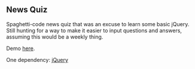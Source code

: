 <h2>News Quiz</h2>

Spaghetti-code news quiz that was an excuse to learn some basic jQuery. Still hunting for a way to make it easier to input questions and answers, assuming this would be a weekly thing.

Demo <a href="http://codywinchester.com/newsquiz/" target="_blank">here</a>.

One dependency: <a href="http://jquery.com/" target="_blank">jQuery</a>
